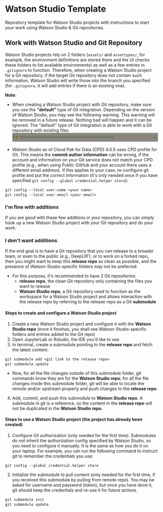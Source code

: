 # Watson Studio Template
Repository template for Watson Studio projects with instructions to start your work using Watson Studio & Git repositories.  

## Work with Watson Studio and Git Repository
Watson Studio projects rely on 2 folders (`assets/` and `assettypes/`, for example, the environment definitions are stored there and the UI checks these folders to list available environments) as well as a few entries in `.gitignore` to function. Therefore, when creating a Watson Studio project for a Git repository, if the target Git repository does not contain such information, Watson Studio will write those into the branch you specified (for `.gitignore`, it will add entries if there is an existing one). 

**Note**:

- When creating a Watson Studio project with Git repository, make sure you use the **"default"** type of Git integration. Depending on the version of Watson Studio, you may see the following warning. This warning will be removed in a future release. Nothing bad will happen and it can be ignored. The "default" type of Git integration is able to work with a Git repository with existing files.
![project-creation-warning](img/1-project-creation-warning.png)

- Watson Studio as of Cloud Pak for Data (CPD) 4.0.5 uses CPD profile for Git. This means the **commit author information** can be wrong, if the account and information on your Git service does not match your CPD profile (e.g., when using Public GitHub and your account there uses a different email address). If this applies to your case, re-configure git profile and put the correct information (it's only needed once if you have specified `git config --global credential.helper store`):
```
git config --local user.name <your name>
git config --local user.email <your email>
```

### I'm fine with additions
If you are good with these few additions in your repository, you can simply hook up a new Watson Studio project with your Git repository and do your work.

### I don't want additions
If the end goal is to have a Git repository that you can release to a broader team, or even to the public (e.g., DeepLIIF), or to work on a forked repo, then you might want to keep this **release repo** as clean as possible, and the presence of Watson-Studio-specific folders may not be preferred.
- For this purpose, it's recommended to have 2 Git repositories:
  - **release repo**, the clean Git repository only containing the files you want to release
  - **Watson Studio repo**, a Git repository used to function as the workspace for a Watson Studio project and allows interaction with the release repo by referring to the release repo as a Git **submodule**

#### Steps to create and configure a Watson Studio project
1. Create a new Watson Studio project and configure it with the **Watson Studio repo** (once it finishes, you shall see Watson-Studio-specific folders and entries added to the Git repo)
2. Open JupyterLab or Rstudio, the IDE you'd like to use
3. In terminal, create a submodule pointing to the **release repo** and fetch the latest content:
```
git submodule add <git link to the release repo>
git submodule update
```
  - Now, for all the file changes outside of this submodule folder, git commands know they are for the **Watson Studio repo**; for all the file changes inside this submodule folder, git will be able to locate the remote and/or upstream properly and push changes to the **release repo**.
4. Add, commit, and push this submodule to **Watson Studio repo**. A submodule in git is a reference, so the content in the **release repo** will not be duplicated in the **Watson Studio repo**.

#### Steps to use a Watson Studio project (the project has already been created)
1. Configure Git authorization (only needed for the first time). Submodules do not inherit the authorization config specified by Watson Studio, so you need to configure it manually. It is the same as how you do it on your laptop. For example, you can run the following command to instruct git to remember the credentials you use:
```
git config --global credential.helper store
```
2. Initialize the submodule to pull content (only needed for the first time, if you received this submodule by pulling from remote repo). You may be asked for username and password (token), but once you have done it, git should keep the credentials and re-use it for future actions.
```
git submodule init
git submodule update
```
